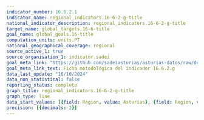 ```yaml
---
indicator_number: 16.6.2.1
indicator_name: regional_indicators.16-6-2-g-title
national_indicator_description: regional_indicators.16-6-2-g-title
target_name: global_targets.16-6-title
goal_name: global_goals.16-title
computation_units: units.PT
national_geographical_coverage: regional
source_active_1: true
source_organisation_1: indicator.sadei
goal_meta_link: "https://github.com/sadeiasturias/asturias-datos/raw/develop/descargas/metodologia/16.6.2.g.pdf"
goal_meta_link_text: Ficha metodológica del indicador 16.6.2.g
data_last_update: "16/10/2024"
data_non_statistical: false
reporting_status: complete
graph_title: regional_indicators.16-6-2-g-title
graph_type: line
data_start_values: [{field: Region, value: Asturias}, {field: Region, value: España}]
precision: [{decimals: 2}]
---
```


